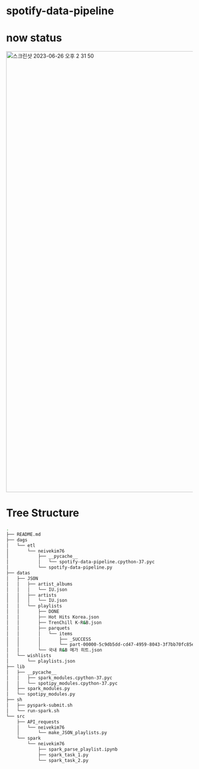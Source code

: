 # spotify-data-pipeline

# now status
<img width="1190" alt="스크린샷 2023-06-26 오후 2 31 50" src="https://github.com/hooniegit/spotify-data-pipeline/assets/130134750/49609609-a962-4b73-805c-2e1000da85c8">


# Tree Structure
```bash
.
├── README.md
├── dags
│   └── etl
│       └── neivekim76
│           ├── __pycache__
│           │   └── spotify-data-pipeline.cpython-37.pyc
│           └── spotify-data-pipeline.py
├── datas
│   ├── JSON
│   │   ├── artist_albums
│   │   │   └── IU.json
│   │   ├── artists
│   │   │   └── IU.json
│   │   └── playlists
│   │       ├── DONE
│   │       ├── Hot Hits Korea.json
│   │       ├── TrenChill K-R&B.json
│   │       ├── parquets
│   │       │   └── items
│   │       │       ├── _SUCCESS
│   │       │       └── part-00000-5c9db5dd-cd47-4959-8043-3f7bb70fc85e-c000.snappy.parquet
│   │       └── 국내 R&B 메가 히트.json
│   └── wishlists
│       └── playlists.json
├── lib
│   ├── __pycache__
│   │   ├── spark_modules.cpython-37.pyc
│   │   └── spotipy_modules.cpython-37.pyc
│   ├── spark_modules.py
│   └── spotipy_modules.py
├── sh
│   ├── pyspark-submit.sh
│   └── run-spark.sh
└── src
    ├── API_requests
    │   └── neivekim76
    │       └── make_JSON_playlists.py
    └── spark
        └── neivekim76
            ├── spark_parse_playlist.ipynb
            ├── spark_task_1.py
            └── spark_task_2.py
```
